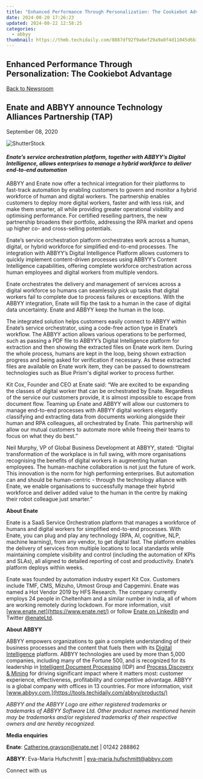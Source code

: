 ```yaml
---
title: "Enhanced Performance Through Personalization: The Cookiebot Advantage"
date: 2024-08-20 17:26:23
updated: 2024-08-22 12:58:25
categories:
  - abbyy
thumbnail: https://thmb.techidaily.com/8887df92f9a6ef29a9a0f4d11045d6b1c0399eebd3f27cb0d07dfb8b59734a92.jpg
---
```


## Enhanced Performance Through Personalization: The Cookiebot Advantage

[Back to Newsroom](https://tools.techidaily.com/abbyy/products/)

## Enate and ABBYY announce Technology Alliances Partnership (TAP)

September 08, 2020

![ShutterStock](https://content.abbyy.com/-/media/project/abbyy/abbyy/branchtemplates/shutterstock_1272462163_1296-x-729.jpg?h=729&iar=0&w=1296)

#### _**Enate’s service orchestration platform, together with ABBYY’s Digital Intelligence, allows enterprises to manage a hybrid workforce to deliver end-to-end automation**_

ABBYY and Enate now offer a technical integration for their platforms to fast-track automation by enabling customers to govern and monitor a hybrid workforce of human and digital workers. The partnership enables customers to deploy more digital workers, faster and with less risk, and make them smarter, all while providing greater operational visibility and optimising performance. For certified reselling partners, the new partnership broadens their portfolio, addressing the RPA market and opens up higher co- and cross-selling potentials.

Enate’s service orchestration platform orchestrates work across a human, digital, or hybrid workforce for simplified end-to-end processes. The integration with ABBYY’s Digital Intelligence Platform allows customers to quickly implement content-driven processes using ABBYY’s Content Intelligence capabilities, offering complete workforce orchestration across human employees and digital workers from multiple vendors.

Enate orchestrates the delivery and management of services across a digital workforce so humans can seamlessly pick up tasks that digital workers fail to complete due to process failures or exceptions. With the ABBYY integration, Enate will flip the task to a human in the case of digital data uncertainty. Enate and ABBYY keep the human in the loop.

The integrated solution helps customers easily connect to ABBYY within Enate’s service orchestrator, using a code-free action type in Enate’s workflow. The ABBYY action allows various operations to be performed, such as passing a PDF file to ABBYY’s Digital Intelligence platform for extraction and then showing the extracted files on Enate work item. During the whole process, humans are kept in the loop, being shown extraction progress and being asked for verification if necessary. As these extracted files are available on Enate work item, they can be passed to downstream technologies such as Blue Prism's digital worker to process further.

Kit Cox, Founder and CEO at Enate said: “We are excited to be expanding the classes of digital worker that can be orchestrated by Enate. Regardless of the service our customers provide, it is almost impossible to escape from document flow. Teaming up Enate and ABBYY will allow our customers to manage end-to-end processes with ABBYY digital workers elegantly classifying and extracting data from documents working alongside their human and RPA colleagues, all orchestrated by Enate. This partnership will allow our mutual customers to automate more while freeing their teams to focus on what they do best.”

Neil Murphy, VP of Global Business Development at ABBYY, stated: “Digital transformation of the workplace is in full swing, with more organisations recognising the benefits of digital workers in augmenting human employees. The human-machine collaboration is not just the future of work. This innovation is the norm for high performing enterprises. But automation can and should be human-centric - through the technology alliance with Enate, we enable organisations to successfully manage their hybrid workforce and deliver added value to the human in the centre by making their robot colleague just smarter.”

**About Enate**

Enate is a SaaS Service Orchestration platform that manages a workforce of humans and digital workers for simplified end-to-end processes. With Enate, you can plug and play any technology (RPA, AI, cognitive, NLP, machine learning), from any vendor, to get digital fast. The platform enables the delivery of services from multiple locations to local standards while maintaining complete visibility and control (including the automation of KPIs and SLAs), all aligned to detailed reporting of cost and productivity. Enate’s platform deploys within weeks.

Enate was founded by automation industry expert Kit Cox. Customers include TMF, CMS, Mizuho, Utmost Group and Capgemini. Enate was named a Hot Vendor 2019 by HFS Research. The company currently employs 24 people in Cheltenham and a similar number in India, all of whom are working remotely during lockdown. For more information, visit [www.enate.net](https://www.enate.net/) or follow [Enate on LinkedIn](https://www.linkedin.com/company/enate/) and Twitter [@enateLtd](https://twitter.com/eNateLtd).

**About ABBYY**

ABBYY empowers organizations to gain a complete understanding of their business processes and the content that fuels them with its [Digital Intelligence](https://tools.techidaily.com/abbyy/products/) platform. ABBYY technologies are used by more than 5,000 companies, including many of the Fortune 500, and is recognized for its leadership in [Intelligent Document Processing](https://tools.techidaily.com/abbyy/products/) (IDP) and [Process Discovery & Mining](https://tools.techidaily.com/abbyy/products/) for driving significant impact where it matters most: customer experience, effectiveness, profitability and competitive advantage. ABBYY is a global company with offices in 13 countries. For more information, visit [www.abbyy.com.](https://tools.techidaily.com/abbyy/products/)

_ABBYY and the ABBYY Logo are either registered trademarks or trademarks of ABBYY Software Ltd. Other product names mentioned herein may be trademarks and/or registered trademarks of their respective owners and are hereby recognized._

**Media enquiries**

**Enate**: [Catherine.grayson@enate.net](https://tools.techidaily.com/abbyy/products/) | 01242 288862

**ABBYY**: Eva-Maria Hufschmitt | [eva-maria.hufschmitt@abbyy.com](https://tools.techidaily.com/abbyy/products/)

Connect with us

<ins class="adsbygoogle"
     style="display:block"
     data-ad-format="autorelaxed"
     data-ad-client="ca-pub-7571918770474297"
     data-ad-slot="1223367746"></ins>



<ins class="adsbygoogle"
     style="display:block"
     data-ad-client="ca-pub-7571918770474297"
     data-ad-slot="8358498916"
     data-ad-format="auto"
     data-full-width-responsive="true"></ins>
